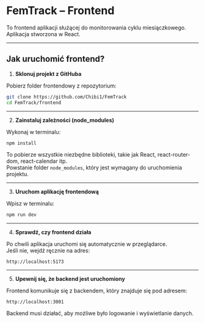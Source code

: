 # FemTrack – Frontend

To frontend aplikacji służącej do monitorowania cyklu miesiączkowego.  
Aplikacja stworzona w React.

---

## Jak uruchomić frontend?

1. **Sklonuj projekt z GitHuba**

Pobierz folder frontendowy z repozytorium:

```bash
git clone https://github.com/Chibi1/FemTrack
cd FemTrack/frontend
```

---

2. **Zainstaluj zależności (node_modules)**

Wykonaj w terminalu:

```bash
npm install
```

To pobierze wszystkie niezbędne biblioteki, takie jak React, react-router-dom, react-calendar itp.  
Powstanie folder `node_modules`, który jest wymagany do uruchomienia projektu.

---

3. **Uruchom aplikację frontendową**

Wpisz w terminalu:

```bash
npm run dev
```

---

4. **Sprawdź, czy frontend działa**

Po chwili aplikacja uruchomi się automatycznie w przeglądarce.  
Jeśli nie, wejdź ręcznie na adres:

```
http://localhost:5173
```

---

5. **Upewnij się, że backend jest uruchomiony**

Frontend komunikuje się z backendem, który znajduje się pod adresem:

```
http://localhost:3001
```

Backend musi działać, aby możliwe było logowanie i wyświetlanie danych.

